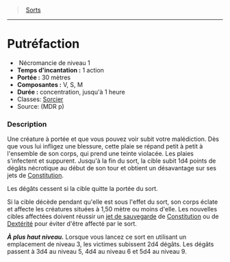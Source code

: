 ﻿---
!SpellHD
Level: 1
Type: Nécromancie
CastingTime: 1 action
Range: 30 mètres
Components: V, S, M
Duration: concentration, jusqu'à 1 heure
Classes: '[Sorcier](hd_warlock.md)'
Id: spells_hd.md#putréfaction
ParentLink: spells_hd.md#sorts
Name: Putréfaction
ParentName: Sorts
NameLevel: 1
Source: (MDR p)
Attributes: {}
---
> [Sorts](hd_spells.md)

---

# Putréfaction

-  Nécromancie de niveau 1
- **Temps d'incantation :** 1 action
- **Portée :** 30 mètres
- **Composantes :** V, S, M
- **Durée :** concentration, jusqu'à 1 heure
- Classes: [Sorcier](hd_warlock.md)
- Source: (MDR p)

### Description

Une créature à portée et que vous pouvez voir subit votre malédiction. Dès que vous lui infligez une blessure, cette plaie se répand petit à petit à l'ensemble de son corps, qui prend une teinte violacée. Les plaies s'infectent et suppurent. Jusqu'à la fin du sort, la cible subit 1d4 points de dégâts nécrotique au début de son tour et obtient un désavantage sur ses jets de [Constitution](hd_abilities_constitution.md).

Les dégâts cessent si la cible quitte la portée du sort.

Si la cible décède pendant qu'elle est sous l'effet du sort, son corps éclate et affecte les créatures situées à 1,50 mètre ou moins d'elle. Les nouvelles cibles affectées doivent réussir un [jet de sauvegarde](hd_abilities_jets_de_sauvegarde.md) de [Constitution](hd_abilities_constitution.md) ou de [Dextérité](hd_abilities_dexterity.md) pour éviter d'être affecté par le sort.

**_À plus haut niveau._** Lorsque vous lancez ce sort en utilisant un emplacement de niveau 3, les victimes subissent 2d4 dégâts. Les dégâts passent à 3d4 au niveau 5, 4d4 au niveau 6 et 5d4 au niveau 9.

